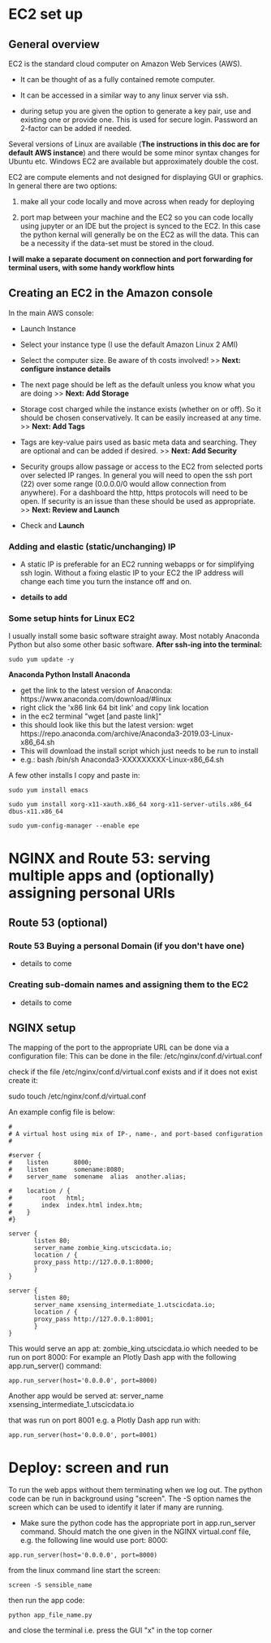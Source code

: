 # EC2 set up

## General overview

EC2 is the standard cloud computer on Amazon Web Services (AWS). 

- It can be thought of as a fully contained remote computer. 

- It can be accessed in a similar way to any linux server via ssh. 

- during setup you are given the option to generate a key pair, use and existing one or 
provide one. This is used for secure login. Password an 2-factor can be added if needed.

Several versions of Linux are available (**The instructions in this doc are for default AWS 
instance**) and there would be some minor syntax changes for Ubuntu etc. Windows EC2 are 
available but approximately double the cost.

EC2 are compute elements and not designed for displaying GUI or graphics. In 
general there are two options:

1) make all your code locally and move across when ready for deploying

2) port map between your machine and the EC2 so you can code locally using jupyter or an 
IDE but the project is synced to the EC2. In this case the python kernal will generally be on
the EC2 as will the data. This can be a necessity if the data-set must be stored in the cloud.

**I will make a separate document on connection and port forwarding for terminal users, with 
some handy workflow hints**
 
 
 ## Creating an EC2 in the Amazon console
 
 In the main AWS console:
 
 - Launch Instance
 
 - Select your instance type (I use the default Amazon Linux 2 AMI)
 
 - Select the computer size. Be aware of th costs involved! >> **Next: configure instance details**
 
 - The next page should be left as the default unless you know what 
 you are doing >> **Next: Add Storage**
 
 - Storage cost charged while the instance exists (whether on or off). So it should be 
 chosen conservatively. It can be easily increased at any time. >> **Next: Add Tags**
 
 - Tags are key-value pairs used as basic meta data and searching. 
 They are optional and can be added if desired. >> **Next: Add Security**
 
 - Security groups allow passage or access to the EC2 from selected ports over selected 
 IP ranges. In general you will need to open the ssh port (22) over some range 
 (0.0.0.0/0 would allow connection from anywhere). For a dashboard the http, https 
 protocols will need to be open. If security is an issue than these 
 should be used as appropriate. >> **Next: Review and Launch**
 
 - Check and **Launch**
 
 
 ### Adding and elastic (static/unchanging) IP
 
 - A static IP is preferable for an EC2 running webapps or for simplifying  
 ssh login. Without a fixing elastic IP to your EC2 the IP address will change 
 each time you turn the instance off and on. 
 
 
 - **details to add**
 
 ### Some setup hints for Linux EC2
 
 I usually install some basic software straight away. Most notably Anaconda Python 
 but also some other basic software. **After ssh-ing into the terminal:**
 
 ```
sudo yum update -y 
```
**Anaconda Python Install Anaconda**

<ul>
<li> get the link to the latest version of Anaconda: https://www.anaconda.com/download/#linux
<li> right click the 'x86 link 64 bit link' and copy link location
<li> in the ec2 terminal "wget [and paste link]"
<li> this should look like this but the latest version: 
wget https://repo.anaconda.com/archive/Anaconda3-2019.03-Linux-x86_64.sh
<li> This will download the install script which just needs to be run to install
<li> e.g.: bash /bin/sh Anaconda3-XXXXXXXXX-Linux-x86_64.sh
</ul>


A few other installs I copy and paste in:

```
sudo yum install emacs

sudo yum install xorg-x11-xauth.x86_64 xorg-x11-server-utils.x86_64 dbus-x11.x86_64

sudo yum-config-manager --enable epe
```

# NGINX and Route 53:  serving multiple apps and (optionally) assigning personal URls

## Route 53 (optional)

### Route 53 Buying a personal Domain (if you don't have one)

- details to come

### Creating sub-domain names and assigning them to the EC2
  
- details to come


## NGINX setup

The mapping of the port to the appropriate URL can be done via a configuration file: This can be done in the
file: /etc/nginx/conf.d/virtual.conf 

check if the file /etc/nginx/conf.d/virtual.conf exists and if it does not exist create it:

sudo touch /etc/nginx/conf.d/virtual.conf


An example config file is below: 


```
#
# A virtual host using mix of IP-, name-, and port-based configuration
#

#server {
#    listen       8000;
#    listen       somename:8080;
#    server_name  somename  alias  another.alias;

#    location / {
#        root   html;
#        index  index.html index.htm;
#    }
#}

server {
       listen 80;
       server_name zombie_king.utscicdata.io;
       location / {
       proxy_pass http://127.0.0.1:8000;
       }
}

server {
       listen 80;
       server_name xsensing_intermediate_1.utscicdata.io;
       location / {
       proxy_pass http://127.0.0.1:8001;
       }
}

```


This would serve an app at: 
    zombie_king.utscicdata.io 
which needed to be run on port 8000: For example an Plotly Dash app with the following 
app.run_server() command:

```
app.run_server(host='0.0.0.0', port=8000)
```

Another app would be served at: 
    server_name xsensing_intermediate_1.utscicdata.io 

that was run on port 8001 e.g. a Plotly Dash app run with:

```
app.run_server(host='0.0.0.0', port=8001)
```



# Deploy: screen and run 

To run the web apps without them terminating when we log out. The python code can be run in 
background using "screen". The -S option names the screen which can be used to identify it later if many are running.


- Make sure the python code has the appropriate port in app.run_server command. Should match the one given in the
NGINX virtual.conf file, e.g. the following line would use port: 8000:

```
app.run_server(host='0.0.0.0', port=8000)
```

from the linux command line start the screen:

```
screen -S sensible_name
```

then run the app code: 

```
python app_file_name.py
```

and close the terminal i.e. press the GUI "x" in the top corner



